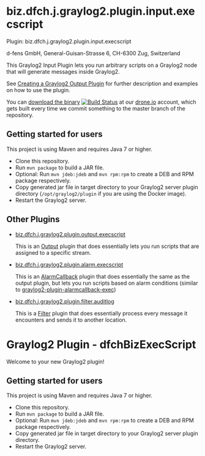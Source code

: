 biz.dfch.j.graylog2.plugin.input.execscript
============================================

Plugin: biz.dfch.j.graylog2.plugin.input.execscript

d-fens GmbH, General-Guisan-Strasse 6, CH-6300 Zug, Switzerland

This Graylog2 Input Plugin lets you run arbitrary scripts on a Graylog2 node that will generate messages inside Graylog2.

See [Creating a Graylog2 Output Plugin](http://d-fens.ch/2015/01/07/howto-creating-a-graylog2-output-plugin/) for further description and examples on how to use the plugin.

You can [download the binary](https://drone.io/github.com/dfch/biz.dfch.j.graylog2.plugin.output.execscript/files) [![Build Status](https://drone.io/github.com/dfch/biz.dfch.j.graylog2.plugin.output.execscript/status.png)](https://drone.io/github.com/dfch/biz.dfch.j.graylog2.plugin.output.execscript/latest) at our [drone.io](https://drone.io/github.com/dfch) account, which gets built every time we commit something to the master branch of the repository.

Getting started for users
-------------------------

This project is using Maven and requires Java 7 or higher.

* Clone this repository.
* Run `mvn package` to build a JAR file.
* Optional: Run `mvn jdeb:jdeb` and `mvn rpm:rpm` to create a DEB and RPM package respectively.
* Copy generated jar file in target directory to your Graylog2 server plugin directory (```/opt/graylog2/plugin``` if you are using the Docker image).
* Restart the Graylog2 server.

Other Plugins
-------------

* [biz.dfch.j.graylog2.plugin.output.execscript](https://github.com/dfch/biz.dfch.j.graylog2.plugin.output.execscript)

  This is an [Output](https://www.graylog2.org/resources/documentation/general/plugins) plugin that does essentially lets you run scripts that are assigned to a specific stream.

* [biz.dfch.j.graylog2.plugin.alarm.execscript](https://github.com/dfch/biz.dfch.j.graylog2.plugin.alarm.execscript)
  
  This is an [AlarmCallback](https://www.graylog2.org/resources/documentation/general/plugins) plugin that does essentially the same as the output plugin, but lets you run scripts based on alarm conditions (similar to [graylog2-plugin-alarmcallback-exec](https://github.com/lennartkoopmann/graylog2-plugin-alarmcallback-exec))

* [biz.dfch.j.graylog2.plugin.filter.auditlog](https://github.com/dfch/biz.dfch.j.graylog2.plugin.filter.auditlog) 
  
  This is a [Filter](https://www.graylog2.org/resources/documentation/general/plugins) plugin that does essentially process every message it encounters and sends it to another location.

Graylog2 Plugin - dfchBizExecScript
====================================

Welcome to your new Graylog2 plugin!


Getting started for users
-------------------------

This project is using Maven and requires Java 7 or higher.

* Clone this repository.
* Run `mvn package` to build a JAR file.
* Optional: Run `mvn jdeb:jdeb` and `mvn rpm:rpm` to create a DEB and RPM package respectively.
* Copy generated jar file in target directory to your Graylog2 server plugin directory.
* Restart the Graylog2 server.
